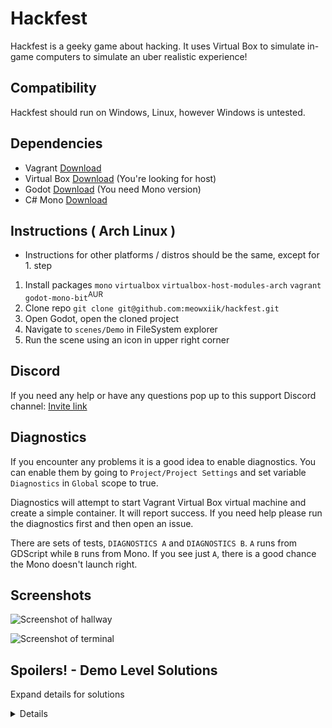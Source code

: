 # Hackfest

Hackfest is a geeky game about hacking. It uses Virtual Box to simulate in-game computers to simulate an uber realistic experience!

## Compatibility

Hackfest should run on Windows, Linux, however Windows is untested.

## Dependencies

- Vagrant [Download](https://www.vagrantup.com/downloads.html)
- Virtual Box [Download](https://www.virtualbox.org/wiki/Downloads) (You're looking for <Your OS> host)
- Godot [Download](https://godotengine.org/download/linux) (You need Mono version)
- C# Mono [Download](https://www.mono-project.com/download/stable) 

## Instructions ( Arch Linux )

* Instructions for other platforms / distros should be the same, except for 1. step

1. Install packages `mono` `virtualbox` `virtualbox-host-modules-arch` `vagrant` `godot-mono-bit`<sup>AUR</sup>
2. Clone repo `git clone git@github.com:meowxiik/hackfest.git`
3. Open Godot, open the cloned project
4. Navigate to `scenes/Demo` in FileSystem explorer
5. Run the scene using an icon in upper right corner

## Discord

If you need any help or have any questions pop up to this support Discord channel: [Invite link](https://discord.gg/BZBCH45) 

## Diagnostics

If you encounter any problems it is a good idea to enable diagnostics. You can enable them by going to `Project/Project Settings` and set variable `Diagnostics` in `Global` scope to true.

Diagnostics will attempt to start Vagrant Virtual Box virtual machine and create a simple container. It will report success. If you need help please run the diagnostics first and then open an issue.

There are sets of tests, `DIAGNOSTICS A` and `DIAGNOSTICS B`. `A` runs from GDScript while `B` runs from Mono. If you see just `A`, there is a good chance the Mono doesn't launch right.

## Screenshots

![Screenshot of hallway](https://i.imgur.com/ujAetXO.png)

![Screenshot of terminal](https://i.imgur.com/yX2SClH.png)

## Spoilers! - Demo Level Solutions

Expand details for solutions

<details>
  Level 1, "Door is a device; Key is the number 1": You need to echo 1 into /dev/by_id/door/in
  
  Level 2, "SSH Port is?": You need to echo 22 into /dev/by_id/door/in
  
  Level 3, "Find alpha": Key is hidden in /bin/key_alpha, it is 78963, so echo 78963 into /dev/by_id/door/in
  
  Level 4, "Double door conundrum": There are two doors, which open and close in for opposite signals. On "echo 1 > /dev/by_id/double_door/in" door 1 closes and door 2 opens. On echo 0 the opposite. You need to "echo 0 > /dev/by_id/double_door/in && sleep 5 && echo 1 > /dev/by_id/double_door/in". Then go stand between the doors.
  
  Level 5, "The Door will tell": You need to output (cat) /dev/by_id/door/out. The key is 1452, so the answer is to echo 1452 to /dev/by_id/door/in
  
</detials>
